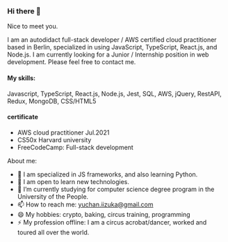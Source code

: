 ### Hi there 👋

Nice to meet you. 

I am an autodidact full-stack developer / AWS certified cloud practitioner based in Berlin, specialized in using JavaScript, TypeScript, React.js, and Node.js.
I am currently looking for a Junior / Internship position in web development. Please feel free to contact me.

#### My skills:
Javascript, TypeScript, React.js, Node.js, Jest, SQL, AWS, jQuery, RestAPI, Redux, MongoDB, CSS/HTML5

#### certificate

- AWS cloud practitioner Jul.2021
- CS50x Harvard university
- FreeCodeCamp: Full-stack development


About me:

- 🔭 I am specialized in JS frameworks, and also learning Python.
- 👯 I am open to learn new technologies.
- 🌱 I’m currently studying for computer science degree program in the University of the People.
- 📫 How to reach me: yuchan.iizuka@gmail.com
- 😄 My hobbies: crypto, baking, circus training, programming 
- ⚡ My profession offline: I am a circus acrobat/dancer, worked and toured all over the world. 



